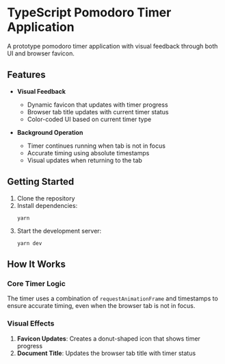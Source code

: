 # TypeScript Pomodoro Timer Application

A prototype pomodoro timer application with visual feedback through both UI and browser favicon.

## Features
  
- **Visual Feedback**
  - Dynamic favicon that updates with timer progress
  - Browser tab title updates with current timer status
  - Color-coded UI based on current timer type
  
- **Background Operation**
  - Timer continues running when tab is not in focus
  - Accurate timing using absolute timestamps
  - Visual updates when returning to the tab

## Getting Started

1. Clone the repository
2. Install dependencies:
   ```
   yarn
   ```
3. Start the development server:
   ```
   yarn dev
   ```

## How It Works

### Core Timer Logic

The timer uses a combination of `requestAnimationFrame` and timestamps to ensure accurate timing, even when the browser tab is not in focus.

### Visual Effects

1. **Favicon Updates**: Creates a donut-shaped icon that shows timer progress
2. **Document Title**: Updates the browser tab title with timer status